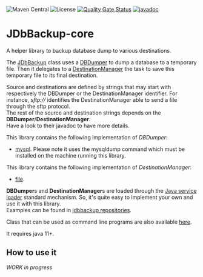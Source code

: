 ![Maven Central](https://img.shields.io/maven-central/v/com.fathzer/jdbbackup-core)
![License](https://img.shields.io/badge/license-Apache%202.0-brightgreen.svg)
[![Quality Gate Status](https://sonarcloud.io/api/project_badges/measure?project=jdbbackup_jdbbackup-core&metric=alert_status)](https://sonarcloud.io/summary/new_code?id=jdbbackup_jdbbackup-core)
[![javadoc](https://javadoc.io/badge2/com.fathzer/jdbbackup-core/javadoc.svg)](https://javadoc.io/doc/com.fathzer/jdbbackup-core)

# JDbBackup-core
A helper library to backup database dump to various destinations.

The [JDbBackup](https://javadoc.io/doc/com.fathzer/jdbbackup/com/fathzer/jdbbackup/JDbBackup.html) class uses a [DBDumper](https://javadoc.io/doc/com.fathzer/jdbbackup/com/fathzer/jdbbackup/DBDumper.html) to dump a database to a temporary file. Then it delegates to a [DestinationManager](https://javadoc.io/doc/com.fathzer/jdbbackup/com/fathzer/jdbbackup/DestinationManager.html) the task to save this temporary file to its final destination.

Source and destinations are defined by strings that may start with respectively the DBDumper or the DestinationManager identifier. For instance, *sftp://* identifies the DestinationManager able to send a file through the sftp protocol.  
The rest of the source and destination strings depends on the **DBDumper**/**DestinationManager**.  
Have a look to their javadoc to have more details.

This library contains the following implementation of *DBDumper*:  
* [mysql](https://javadoc.io/doc/com.fathzer/jdbbackup/com/fathzer/jdbbackup/dumpers/MySQLDumper.html). Please note it uses the mysqldump command which must be installed on the machine running this library.

This library contains the following implementation of *DestinationManager*:  
* [file](https://javadoc.io/doc/com.fathzer/jdbbackup/com/fathzer/jdbbackup/managers/local/FileManager.html).

**DBDumper**s and **DestinationManager**s are loaded through the [Java service loader](https://docs.oracle.com/en/java/javase/11/docs/api/java.base/java/util/ServiceLoader.html) standard mechanism. So, it's quite easy to implement your own and use it with this library.  
Examples can be found in [jdbbackup repositories](https://github.com/jdbbackup).

Class that can be used as command line programs are also available [here](https://github.com/jdbbackup/jdbbackup-cli).

It requires java 11+.

## How to use it
*WORK in progress*

